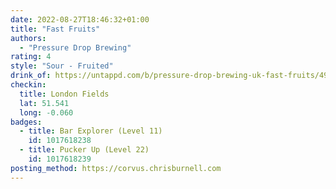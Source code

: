 ```yaml
---
date: 2022-08-27T18:46:32+01:00
title: "Fast Fruits"
authors:
  - "Pressure Drop Brewing"
rating: 4
style: "Sour - Fruited"
drink_of: https://untappd.com/b/pressure-drop-brewing-uk-fast-fruits/4943262
checkin:
  title: London Fields
  lat: 51.541
  long: -0.060
badges:
  - title: Bar Explorer (Level 11)
    id: 1017618238
  - title: Pucker Up (Level 22)
    id: 1017618239
posting_method: https://corvus.chrisburnell.com
---
```

